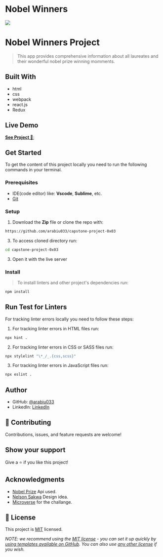 # Nobel Winners

![](https://img.shields.io/badge/Microverse-blueviolet)

# Nobel Winners Project

> This app provides comprehensive information about all laureates and their wonderful nobel prize winning momments.

## Built With

- html
- css
- webpack
- react.js
- Redux

## Live Demo

[**See Project 🚀**](https://nobels.netlify.app);

## Get Started

To get the content of this project locally you need to run the following commands in your terminal.

### Prerequisites
- IDE(code editor) like: **Vscode**, **Sublime**, etc. 
- [Git](https://www.linode.com/docs/guides/how-to-install-git-on-linux-mac-and-windows/)

### Setup
1. Download the **Zip** file or clone the repo with:
```bash
https://github.com/arabiu033/capstone-project-0x03
```
3. To access cloned directory run:
```bash
cd capstone-project-0x03
```
3. Open it with the live server

### Install
> To install linters and other project's dependencies run:
```bash
npm install
```
## Run Test for Linters

For tracking linter errors locally you need to follow these steps:

1. For tracking linter errors in HTML files run:
```bash 
npx hint .
```

2. For tracking linter errors in CSS or SASS files run:

```bash
npx stylelint "\*_/_.{css,scss}"
```

3. For tracking linter errors in JavaScript files run:

```bash
npx eslint .
```

## Author

- GitHub: [@arabiu033](https://github.com/arabiu033)
- LinkedIn: [LinkedIn](https://linkedin.com/in/larabiu033)


## 🤝 Contributing

Contributions, issues, and feature requests are welcome!

## Show your support

Give a ⭐️ if you like this project!

## Acknowledgments
- [Nobel Prize](https://www.nobelprize.org/about/developer-zone-2/) Api used.
- [Nelson Sakwa](https://www.behance.net/gallery/31579789/Ballhead-App-(Free-PSDs)) Design idea.
- [Microverse](https://www.microverse.org/) for the challange.

## 📝 License

This project is [MIT](./LICENSE) licensed.

_NOTE: we recommend using the [MIT license](https://choosealicense.com/licenses/mit/) - you can set it up quickly by [using templates available on GitHub](https://docs.github.com/en/communities/setting-up-your-project-for-healthy-contributions/adding-a-license-to-a-repository). You can also use [any other license](https://choosealicense.com/licenses/) if you wish._
